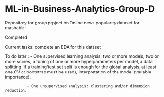 # ML-in-Business-Analytics-Group-D


Repository for group prpject on Online news popularity dataset for mashable:

Completed

Current tasks: complete an EDA for this dataset

To do later : - One supervised learning analysis: two or more models, two or more scores, a tuning of one or
                more hyperparameters per model, a data splitting (if a training/test set split is enough for the
                global analysis, at least one CV or bootstrap must be used), interpretation of the model
                (variable importance).
                
              - One unsupervised analysis: clustering and/or dimension reduction.
